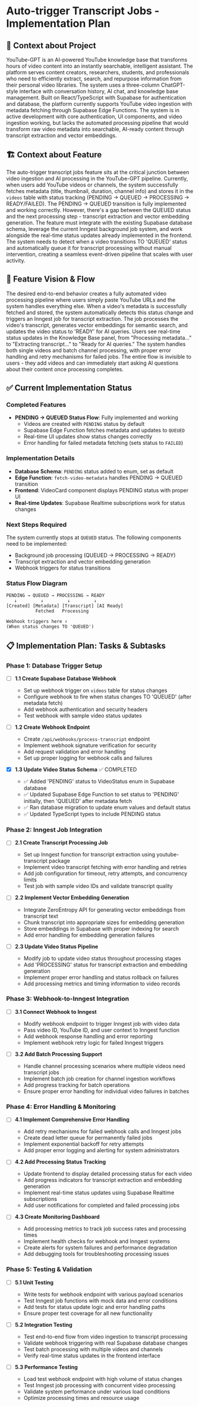 # Auto-trigger Transcript Jobs - Implementation Plan

## 🧠 Context about Project

YouTube-GPT is an AI-powered YouTube knowledge base that transforms hours of video content into an instantly searchable, intelligent assistant. The platform serves content creators, researchers, students, and professionals who need to efficiently extract, search, and repurpose information from their personal video libraries. The system uses a three-column ChatGPT-style interface with conversation history, AI chat, and knowledge base management. Built on React/TypeScript with Supabase for authentication and database, the platform currently supports YouTube video ingestion with metadata fetching through Supabase Edge Functions. The system is in active development with core authentication, UI components, and video ingestion working, but lacks the automated processing pipeline that would transform raw video metadata into searchable, AI-ready content through transcript extraction and vector embeddings.

## 🏗️ Context about Feature

The auto-trigger transcript jobs feature sits at the critical junction between video ingestion and AI processing in the YouTube-GPT pipeline. Currently, when users add YouTube videos or channels, the system successfully fetches metadata (title, thumbnail, duration, channel info) and stores it in the `videos` table with status tracking (PENDING → QUEUED → PROCESSING → READY/FAILED). The PENDING → QUEUED transition is fully implemented and working correctly. However, there's a gap between the QUEUED status and the next processing step - transcript extraction and vector embedding generation. The feature must integrate with the existing Supabase database schema, leverage the current Inngest background job system, and work alongside the real-time status updates already implemented in the frontend. The system needs to detect when a video transitions TO 'QUEUED' status and automatically queue it for transcript processing without manual intervention, creating a seamless event-driven pipeline that scales with user activity.

## 🎯 Feature Vision & Flow

The desired end-to-end behavior creates a fully automated video processing pipeline where users simply paste YouTube URLs and the system handles everything else. When a video's metadata is successfully fetched and stored, the system automatically detects this status change and triggers an Inngest job for transcript extraction. The job processes the video's transcript, generates vector embeddings for semantic search, and updates the video status to 'READY' for AI queries. Users see real-time status updates in the Knowledge Base panel, from "Processing metadata..." to "Extracting transcript..." to "Ready for AI queries." The system handles both single videos and batch channel processing, with proper error handling and retry mechanisms for failed jobs. The entire flow is invisible to users - they add videos and can immediately start asking AI questions about their content once processing completes.

## ✅ Current Implementation Status

### Completed Features
- **PENDING → QUEUED Status Flow**: Fully implemented and working
  - Videos are created with `PENDING` status by default
  - Supabase Edge Function fetches metadata and updates to `QUEUED`
  - Real-time UI updates show status changes correctly
  - Error handling for failed metadata fetching (sets status to `FAILED`)

### Implementation Details
- **Database Schema**: `PENDING` status added to enum, set as default
- **Edge Function**: `fetch-video-metadata` handles PENDING → QUEUED transition
- **Frontend**: VideoCard component displays PENDING status with proper UI
- **Real-time Updates**: Supabase Realtime subscriptions work for status changes

### Next Steps Required
The system currently stops at `QUEUED` status. The following components need to be implemented:
- Background job processing (QUEUED → PROCESSING → READY)
- Transcript extraction and vector embedding generation
- Webhook triggers for status transitions

### Status Flow Diagram
```
PENDING → QUEUED → PROCESSING → READY
   ↓         ↓         ↓         ↓
[Created] [Metadata] [Transcript] [AI Ready]
           Fetched   Processing
           
Webhook triggers here ↑
(When status changes TO 'QUEUED')
```

## 📋 Implementation Plan: Tasks & Subtasks

### Phase 1: Database Trigger Setup
- [ ] **1.1 Create Supabase Database Webhook**
  - Set up webhook trigger on `videos` table for status changes
  - Configure webhook to fire when status changes TO 'QUEUED' (after metadata fetch)
  - Add webhook authentication and security headers
  - Test webhook with sample video status updates

- [ ] **1.2 Create Webhook Endpoint**
  - Create `/api/webhooks/process-transcript` endpoint
  - Implement webhook signature verification for security
  - Add request validation and error handling
  - Set up proper logging for webhook calls and failures

- [x] **1.3 Update Video Status Schema** ✅ COMPLETED
  - ✅ Added 'PENDING' status to VideoStatus enum in Supabase database
  - ✅ Updated Supabase Edge Function to set status to 'PENDING' initially, then 'QUEUED' after metadata fetch
  - ✅ Ran database migration to update enum values and default status
  - ✅ Updated TypeScript types to include PENDING status

### Phase 2: Inngest Job Integration
- [ ] **2.1 Create Transcript Processing Job**
  - Set up Inngest function for transcript extraction using youtube-transcript package
  - Implement video transcript fetching with error handling and retries
  - Add job configuration for timeout, retry attempts, and concurrency limits
  - Test job with sample video IDs and validate transcript quality

- [ ] **2.2 Implement Vector Embedding Generation**
  - Integrate ZeroEntropy API for generating vector embeddings from transcript text
  - Chunk transcript into appropriate sizes for embedding generation
  - Store embeddings in Supabase with proper indexing for search
  - Add error handling for embedding generation failures

- [ ] **2.3 Update Video Status Pipeline**
  - Modify job to update video status throughout processing stages
  - Add 'PROCESSING' status for transcript extraction and embedding generation
  - Implement proper error handling and status rollback on failures
  - Add processing metrics and timing information to video records

### Phase 3: Webhook-to-Inngest Integration
- [ ] **3.1 Connect Webhook to Inngest**
  - Modify webhook endpoint to trigger Inngest job with video data
  - Pass video ID, YouTube ID, and user context to Inngest function
  - Add webhook response handling and error reporting
  - Implement webhook retry logic for failed Inngest triggers

- [ ] **3.2 Add Batch Processing Support**
  - Handle channel processing scenarios where multiple videos need transcript jobs
  - Implement batch job creation for channel ingestion workflows
  - Add progress tracking for batch operations
  - Ensure proper error handling for individual video failures in batches

### Phase 4: Error Handling & Monitoring
- [ ] **4.1 Implement Comprehensive Error Handling**
  - Add retry mechanisms for failed webhook calls and Inngest jobs
  - Create dead letter queue for permanently failed jobs
  - Implement exponential backoff for retry attempts
  - Add proper error logging and alerting for system administrators

- [ ] **4.2 Add Processing Status Tracking**
  - Update frontend to display detailed processing status for each video
  - Add progress indicators for transcript extraction and embedding generation
  - Implement real-time status updates using Supabase Realtime subscriptions
  - Add user notifications for completed and failed processing jobs

- [ ] **4.3 Create Monitoring Dashboard**
  - Add processing metrics to track job success rates and processing times
  - Implement health checks for webhook and Inngest systems
  - Create alerts for system failures and performance degradation
  - Add debugging tools for troubleshooting processing issues

### Phase 5: Testing & Validation
- [ ] **5.1 Unit Testing**
  - Write tests for webhook endpoint with various payload scenarios
  - Test Inngest job functions with mock data and error conditions
  - Add tests for status update logic and error handling paths
  - Ensure proper test coverage for all new functionality

- [ ] **5.2 Integration Testing**
  - Test end-to-end flow from video ingestion to transcript processing
  - Validate webhook triggering with real Supabase database changes
  - Test batch processing with multiple videos and channels
  - Verify real-time status updates in the frontend interface

- [ ] **5.3 Performance Testing**
  - Load test webhook endpoint with high volume of status changes
  - Test Inngest job processing with concurrent video processing
  - Validate system performance under various load conditions
  - Optimize processing times and resource usage
